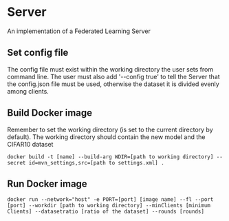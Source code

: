 # Server

An implementation of a Federated Learning Server

## Set config file

The config file must exist within the working directory the user sets from command line. The user must also add '--config true' to tell the Server that the config.json file must be used, otherwise the dataset it is divided evenly among clients.  

## Build Docker image

Remember to set the working directory (is set to the current directory by default). The working directory should contain the new model and the CIFAR10 dataset

```
docker build -t [name] --build-arg WDIR=[path to working directory] --secret id=mvn_settings,src=[path to settings.xml] .
```

## Run Docker image

```
docker run --network="host" -e PORT=[port] [image name] --fl --port [port] --workdir [path to working directory] --minClients [minimum Clients] --datasetratio [ratio of the dataset] --rounds [rounds]
```

 


